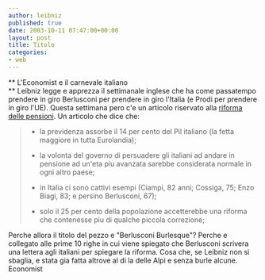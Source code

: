 ```yaml
---
author: leibniz
published: true
date: 2003-10-11 07:47:00+00:00
layout: post
title: Titolo
categories:
- web
---
```


 **   L'Economist e il carnevale italiano   
**   Leibniz legge e apprezza il settimanale inglese che ha come passatempo prendere in giro Berlusconi per prendere in giro l'Italia (e Prodi per prendere in giro l'UE). Questa settimana pero c'e un articolo riservato alla  [ riforma delle pensioni](http://www.economist.com/World/europe/displayStory.cfm?story_id=2126513). Un articolo che dice che: 

>  
> 
> - la previdenza assorbe il 14 per cento del Pil italiano (la fetta maggiore in tutta Eurolandia); 
> 
> - la volonta del governo di persuadere gli italiani ad andare in pensione ad un'eta piu avanzata sarebbe considerata normale in ogni altro paese;
> 
> - in Italia ci sono cattivi esempi (Ciampi, 82 anni; Cossiga, 75; Enzo Biagi, 83; e persino Berlusconi, 67);
> 
> - solo il 25 per cento della popolazione accetterebbe una riforma che contenesse piu di qualche piccola correzione; 

Perche allora il titolo del pezzo e "Berlusconi Burlesque"? Perche e collegato alle prime 10 righe in cui viene spiegato che Berlusconi scrivera una lettera agli italiani per spiegare la riforma. Cosa che, se Leibniz non si sbaglia, e stata gia fatta altrove al di la delle Alpi e senza burle alcune.   
  Economist
